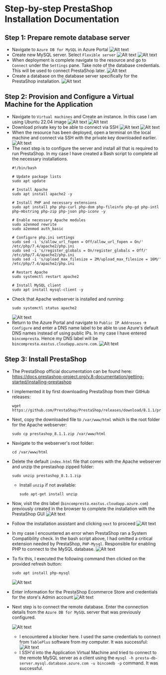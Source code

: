# Step-by-step PrestaShop Installation Documentation

## Step 1: Prepare remote database server
- Navigate to `Azure DB for MySQL` in Azure Portal
![Alt text](./images/1.png)
- Create new MySQL server. Select `Flexible server` 
![Alt text](./images/image.png)
![Alt text](./images/image-1.png)
- When deployment is complete navigate to the resource and go to `Connect` under the `Settings` pane. Take note of the database credentials. This will be used to connect PrestaShop later.
![Alt text](./images/image-2.png)
- Create a database on the database server specifically for the PrestaShop installation.
  ![Alt text](./images/image-15.png)

## Step 2: Provision and Configure a Virtual Machine for the Application
- Navigate to `Virtual machines` and Create an instance. In this case I am using Ubuntu 22.04 image
  ![Alt text](./images/image-3.png)
  ![Alt text](./images/image-4.png)
- Download private key to be able to connect via SSH
  ![Alt text](./images/image-5.png)
  ![Alt text](./images/image-6.png)
- When the resource has been deployed, open a terminal on the local machine and connect via SSH with the private key downloaded earlier.
  ![Alt text](./images/image-7.png)
- The next step is to configure the server and install all that is required to run PrestaShop. In my case I have created a Bash script to complete all the necessary installations.
  ```
  #!/bin/bash

  # Update package lists
  sudo apt update

  # Install Apache
  sudo apt install apache2 -y

  # Install PHP and necessary extensions
  sudo apt install php php-curl php-dom php-fileinfo php-gd php-intl php-mbstring php-zip php-json php-iconv -y

  # Enable necessary Apache modules
  sudo a2enmod rewrite
  sudo a2enmod auth_basic

  # Configure php.ini settings
  sudo sed -i 's/allow_url_fopen = Off/allow_url_fopen = On/' /etc/php/7.4/apache2/php.ini
  sudo sed -i 's/register_globals = On/register_globals = Off/' /etc/php/7.4/apache2/php.ini
  sudo sed -i 's/upload_max_filesize = 2M/upload_max_filesize = 16M/' /etc/php/7.4/apache2/php.ini

  # Restart Apache
  sudo systemctl restart apache2

  # Install MySQL client
  sudo apt install mysql-client -y

  ```
- Check that Apache webserver is installed and running:
  ```
  sudo systemctl status apache2
  ```
  ![Alt text](./images/image-8.png)
- Return to the Azure Portal and navigate to `Public IP Addresses` -> `Configure` and enter a DNS name label to be able to use Azure's default DNS names instead of using public IPs. In my case I have entered `bincompresta`. Hence my DNS label will be `bincompresta.eastus.cloudapp.azure.com`.
  ![Alt text](./images/imagedns.png)

## Step 3: Install PrestaShop
- The PrestaShop official documentation can be found here: https://docs.prestashop-project.org/v.8-documentation/getting-started/installing-prestashop
- I implemented it by first downloading PrestaShop from their GitHub releases:
  ```
  wget https://github.com/PrestaShop/PrestaShop/releases/download/8.1.1/prestashop_8.1.1.zip
  ```
- Next, copy the downloaded file to `/var/www/html` which is the root folder for the Apache webserver:
  ```
  sudo cp prestashop_8.1.1.zip /var/www/html
  ```
- Navigate to the webserver's root folder:
  ```
  cd /var/www/html
  ```
- Delete the default `index.html` file that comes with the Apache webserver and unzip the prestashop zipped folder:
  ```
  sudo unzip prestashop_8.1.1.zip
  ```
  - Install `unzip` if not available:
    ```
    sudo apt-get install unzip
    ```
- Now, visit the dns label (`bincompresta.eastus.cloudapp.azure.com`) previously created in the browser to complete the installation with the PrestaShop GUI
  ![Alt text](./images/image-10.png)
- Follow the installation assistant and clicking `next` to proceed
  ![Alt text](./images/image-11.png)
- In my case I encountered an error when PrestaShop ran a System Compatibility check. In the bash script above, I had omitted a critical extension needed by PrestaShop, `PHP-Mysql`. Responsible for enabling PHP to connect to the MySQL database.
  ![Alt text](./images/image-12.png)
- To fix this, I executed the following command then clicked on the provided refresh button:
  ```
  sudo apt install php-mysql
  ```
  ![Alt text](./images/image-13.png)
- Enter information for the PrestaShop Ecommerce Store and credentials for the store's Admin account
  ![Alt text](./images/image-14.png)
- Next step is to connect the remote database. Enter the connection details from the `Azure DB for MySQL` server that was previously configured.
  
  ![Alt text](./images/image-16.png)
  - I encountered a blocker here. I used the same credentials to connect from `TablePlus` software from my computer. It was successful:
    ![Alt text](./imagetp.png)
  - I SSH'd into the Application Virtual Machine and tried to connect to the remote MySQL server as a client using the `mysql -h presta-db-server.mysql.database.azure.com -u bincomdb -p` command. It was successful.